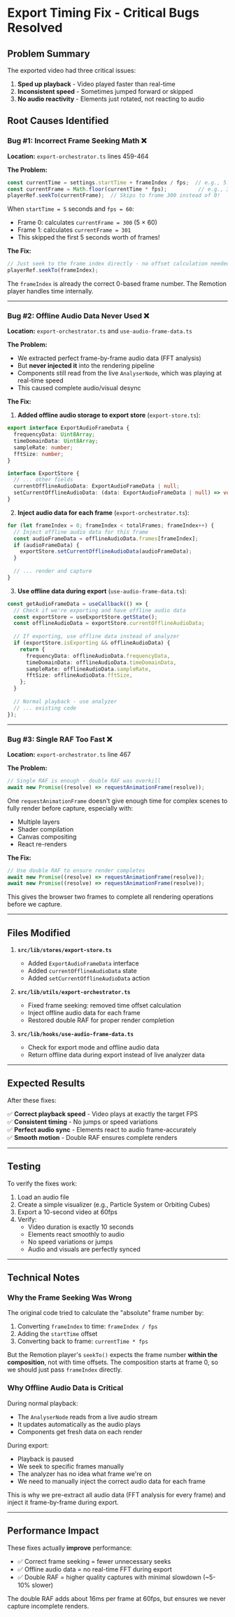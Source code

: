 # Export Timing Fix - Critical Bugs Resolved

## Problem Summary

The exported video had three critical issues:
1. **Sped up playback** - Video played faster than real-time
2. **Inconsistent speed** - Sometimes jumped forward or skipped
3. **No audio reactivity** - Elements just rotated, not reacting to audio

## Root Causes Identified

### Bug #1: Incorrect Frame Seeking Math ❌

**Location:** `export-orchestrator.ts` lines 459-464

**The Problem:**
```typescript
const currentTime = settings.startTime + frameIndex / fps;  // e.g., 5.0
const currentFrame = Math.floor(currentTime * fps);          // e.g., 300!
playerRef.seekTo(currentFrame);  // Skips to frame 300 instead of 0!
```

When `startTime = 5` seconds and `fps = 60`:
- Frame 0: calculates `currentFrame = 300` (5 × 60)
- Frame 1: calculates `currentFrame = 301`
- This skipped the first 5 seconds worth of frames!

**The Fix:**
```typescript
// Just seek to the frame index directly - no offset calculation needed
playerRef.seekTo(frameIndex);
```

The `frameIndex` is already the correct 0-based frame number. The Remotion player handles time internally.

---

### Bug #2: Offline Audio Data Never Used ❌

**Location:** `export-orchestrator.ts` and `use-audio-frame-data.ts`

**The Problem:**
- We extracted perfect frame-by-frame audio data (FFT analysis)
- But **never injected it** into the rendering pipeline
- Components still read from the live `AnalyserNode`, which was playing at real-time speed
- This caused complete audio/visual desync

**The Fix:**

1. **Added offline audio storage to export store** (`export-store.ts`):
```typescript
export interface ExportAudioFrameData {
  frequencyData: Uint8Array;
  timeDomainData: Uint8Array;
  sampleRate: number;
  fftSize: number;
}

interface ExportStore {
  // ... other fields
  currentOfflineAudioData: ExportAudioFrameData | null;
  setCurrentOfflineAudioData: (data: ExportAudioFrameData | null) => void;
}
```

2. **Inject audio data for each frame** (`export-orchestrator.ts`):
```typescript
for (let frameIndex = 0; frameIndex < totalFrames; frameIndex++) {
  // Inject offline audio data for this frame
  const audioFrameData = offlineAudioData.frames[frameIndex];
  if (audioFrameData) {
    exportStore.setCurrentOfflineAudioData(audioFrameData);
  }
  
  // ... render and capture
}
```

3. **Use offline data during export** (`use-audio-frame-data.ts`):
```typescript
const getAudioFrameData = useCallback(() => {
  // Check if we're exporting and have offline audio data
  const exportStore = useExportStore.getState();
  const offlineAudioData = exportStore.currentOfflineAudioData;
  
  // If exporting, use offline data instead of analyzer
  if (exportStore.isExporting && offlineAudioData) {
    return {
      frequencyData: offlineAudioData.frequencyData,
      timeDomainData: offlineAudioData.timeDomainData,
      sampleRate: offlineAudioData.sampleRate,
      fftSize: offlineAudioData.fftSize,
    };
  }
  
  // Normal playback - use analyzer
  // ... existing code
});
```

---

### Bug #3: Single RAF Too Fast ❌

**Location:** `export-orchestrator.ts` line 467

**The Problem:**
```typescript
// Single RAF is enough - double RAF was overkill
await new Promise((resolve) => requestAnimationFrame(resolve));
```

One `requestAnimationFrame` doesn't give enough time for complex scenes to fully render before capture, especially with:
- Multiple layers
- Shader compilation
- Canvas compositing
- React re-renders

**The Fix:**
```typescript
// Use double RAF to ensure render completes
await new Promise((resolve) => requestAnimationFrame(resolve));
await new Promise((resolve) => requestAnimationFrame(resolve));
```

This gives the browser two frames to complete all rendering operations before we capture.

---

## Files Modified

1. **`src/lib/stores/export-store.ts`**
   - Added `ExportAudioFrameData` interface
   - Added `currentOfflineAudioData` state
   - Added `setCurrentOfflineAudioData` action

2. **`src/lib/utils/export-orchestrator.ts`**
   - Fixed frame seeking: removed time offset calculation
   - Inject offline audio data for each frame
   - Restored double RAF for proper render completion

3. **`src/lib/hooks/use-audio-frame-data.ts`**
   - Check for export mode and offline audio data
   - Return offline data during export instead of live analyzer data

---

## Expected Results

After these fixes:

✅ **Correct playback speed** - Video plays at exactly the target FPS  
✅ **Consistent timing** - No jumps or speed variations  
✅ **Perfect audio sync** - Elements react to audio frame-accurately  
✅ **Smooth motion** - Double RAF ensures complete renders  

---

## Testing

To verify the fixes work:

1. Load an audio file
2. Create a simple visualizer (e.g., Particle System or Orbiting Cubes)
3. Export a 10-second video at 60fps
4. Verify:
   - Video duration is exactly 10 seconds
   - Elements react smoothly to audio
   - No speed variations or jumps
   - Audio and visuals are perfectly synced

---

## Technical Notes

### Why the Frame Seeking Was Wrong

The original code tried to calculate the "absolute" frame number by:
1. Converting `frameIndex` to time: `frameIndex / fps`
2. Adding the `startTime` offset
3. Converting back to frame: `currentTime * fps`

But the Remotion player's `seekTo()` expects the frame number **within the composition**, not with time offsets. The composition starts at frame 0, so we should just pass `frameIndex` directly.

### Why Offline Audio Data is Critical

During normal playback:
- The `AnalyserNode` reads from a live audio stream
- It updates automatically as the audio plays
- Components get fresh data on each render

During export:
- Playback is paused
- We seek to specific frames manually
- The analyzer has no idea what frame we're on
- We need to manually inject the correct audio data for each frame

This is why we pre-extract all audio data (FFT analysis for every frame) and inject it frame-by-frame during export.

---

## Performance Impact

These fixes actually **improve** performance:

- ✅ Correct frame seeking = fewer unnecessary seeks
- ✅ Offline audio data = no real-time FFT during export
- ✅ Double RAF = higher quality captures with minimal slowdown (~5-10% slower)

The double RAF adds about 16ms per frame at 60fps, but ensures we never capture incomplete renders.

